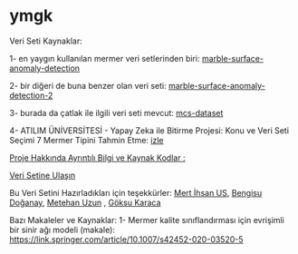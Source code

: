 # ymgk
Veri Seti Kaynaklar:

1- en yaygın kullanılan mermer veri setlerinden biri: [marble-surface-anomaly-detection](https://www.kaggle.com/datasets/wardaddy24/marble-surface-anomaly-detection)

2- bir diğeri de buna benzer olan veri seti: [marble-surface-anomaly-detection-2](https://www.kaggle.com/datasets/wardaddy24/marble-surface-anomaly-detection-2)

3- burada da çatlak ile ilgili veri seti mevcut: [mcs-dataset](https://github.com/MachineLearningVisionRG/mcs-dataset)

4- ATILIM ÜNİVERSİTESİ - Yapay Zeka ile Bitirme Projesi: Konu ve Veri Seti Seçimi 7 Mermer Tipini Tahmin Etme: [izle](https://www.youtube.com/watch?v=63QFHD64wWk) 

[Proje Hakkında Ayrıntılı Bilgi ve Kaynak Kodlar : ](https://github.com/usmertihsan/Marble-Classification-Using-Deep-Learning-)

[Veri Setine Ulaşın](https://drive.google.com/file/d/1kG6zhk3GXmjIMxaRCp06ZoWWIn-v4goU/view?usp=sharing)

Bu Veri Setini Hazırladıkları için teşekkürler:
[Mert İhsan US](https://www.linkedin.com/in/mertihsanus/),
[Bengisu Doğanay](https://www.linkedin.com/in/bengisu-doğanay/),
[Metehan Uzun](https://www.linkedin.com/in/metehanuzun/) ,
[Göksu Karaca](https://www.linkedin.com/in/göksu-karaca-205748182/)

Bazı Makaleler ve Kaynaklar:
1- Mermer kalite sınıflandırması için evrişimli bir sinir ağı modeli (makale): https://link.springer.com/article/10.1007/s42452-020-03520-5
